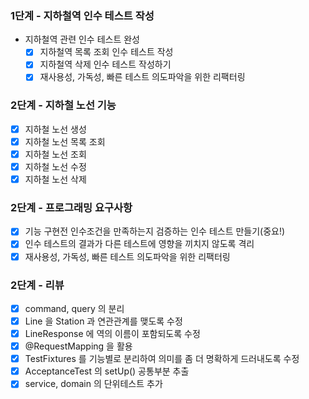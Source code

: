 ### 1단계 - 지하철역 인수 테스트 작성
* 지하철역 관련 인수 테스트 완성
  * [x] 지하철역 목록 조회 인수 테스트 작성
  * [x] 지하철역 삭제 인수 테스트 작성하기
  * [x] 재사용성, 가독성, 빠른 테스트 의도파악을 위한 리팩터링

### 2단계 - 지하철 노선 기능
* [x] 지하철 노선 생성
* [x] 지하철 노선 목록 조회
* [x] 지하철 노선 조회
* [x] 지하철 노선 수정
* [x] 지하철 노선 삭제
### 2단계 - 프로그래밍 요구사항
* [x] 기능 구현전 인수조건을 만족하는지 검증하는 인수 테스트 만들기(중요!)
* [x] 인수 테스트의 결과가 다른 테스트에 영향을 끼치지 않도록 격리
* [x] 재사용성, 가독성, 빠른 테스트 의도파악을 위한 리팩터링
### 2단계 - 리뷰
* [x] command, query 의 분리
* [x] Line 을 Station 과 연관관계를 맺도록 수정
* [x] LineResponse 에 역의 이름이 포함되도록 수정
* [x] @RequestMapping 을 활용
* [x] TestFixtures 를 기능별로 분리하여 의미를 좀 더 명확하게 드러내도록 수정
* [x] AcceptanceTest 의 setUp() 공통부분 추출
* [x] service, domain 의 단위테스트 추가
